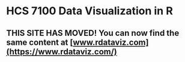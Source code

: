 # HCS 7100 Data Visualization in R

## THIS SITE HAS MOVED! You can now find the same content at [www.rdataviz.com](https://www.rdataviz.com/)
